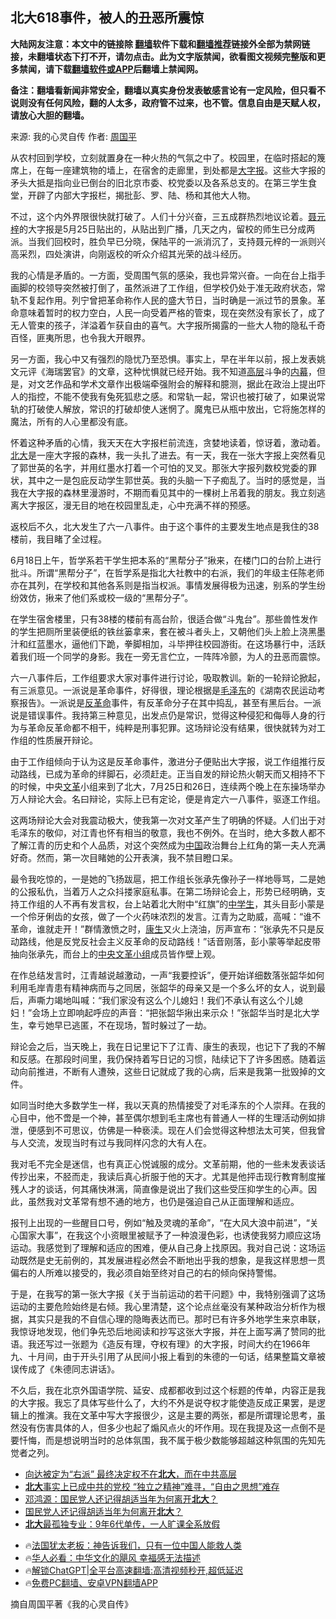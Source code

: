  <!-- 面包屑导航 --> <h2>北大618事件，被人的丑恶所震惊</h2> <p class="notice"><b>大陆网友注意：本文中的链接除 <a href="https://github.com/bannedbook/fanqiang" >翻墙</a>软件下载和<a href="https://github.com/killgcd/justmysocks/blob/master/README.md">翻墙推荐</a>链接外全部为禁网链接，未翻墙状态下打不开，请勿点击。此为文字版禁闻，欲看图文视频完整版和更多禁闻，请下载<a href="https://github.com/bannedbook/fanqiang">翻墙软件或APP</a>后翻墙上禁闻网。</p><p>备注：翻墙看新闻非常安全，翻墙以真实身份发表敏感言论有一定风险，但只看不说则没有任何风险，翻的人太多，政府管不过来，也不管。信息自由是天赋人权，请放心大胆的翻墙。</b></p>  <div class="entry"> <p>来源:&nbsp;我的心灵自传                            作者:&nbsp;<a href="https://www.bannedbook.org/bnews/tag/%E5%91%A8%E5%9B%BD%E5%B9%B3/" class="st_tag internal_tag" rel="tag" title="标签 周国平 下的日志">周国平</a>                           </p> <p>从农村回到学校，立刻就置身在一种火热的气氛之中了。校园里，在临时搭起的篾席上，在每一座建筑物的墙上，在宿舍的走廊里，到处都是<a href="https://www.bannedbook.org/bnews/tag/%E5%A4%A7%E5%AD%97%E6%8A%A5/" class="st_tag internal_tag" rel="tag" title="标签 大字报 下的日志">大字报</a>。这些大字报的矛头大抵是指向业已倒台的旧北京市委、校党委以及各系总支的。在第三学生食堂，开辟了内部大字报栏，揭批彭、罗、陆、杨和其他大人物。</p> <p>不过，这个内外界限很快就打破了。人们十分兴奋，三五成群热烈地议论着。<a href="https://www.bannedbook.org/bnews/tag/%e8%81%82%e5%85%83%e6%a2%93/" class="st_tag internal_tag" rel="tag" title="标签 聂元梓 下的日志">聂元梓</a>的大字报是5月25日贴出的，从贴出到广播，几天之内，留校的师生已分成两派。当我们回校时，胜负早已分晓，保陆平的一派消沉了，支持聂元梓的一派则兴高采烈，四处演讲，向刚返校的听众介绍其光荣的战斗经历。</p> <p>我的心情是矛盾的。一方面，受周围气氛的感染，我也异常兴奋。一向在台上指手画脚的校领导突然被打倒了，虽然派进了工作组，但学校仍处于准无政府状态，常轨不复起作用。列宁曾把革命称作人民的盛大节日，当时确是一派过节的景象。革命意味着暂时的权力空白，人民一向受着严格的管束，现在突然没有家长了，成了无人管束的孩子，洋溢着乍获自由的喜气。大字报所揭露的一些大人物的隐私千奇百怪，匪夷所思，也令我大开眼界。</p> <p>另一方面，我心中又有强烈的隐忧乃至恐惧。事实上，早在半年以前，报上发表姚文元评《海瑞罢官》的文章，这种忧惧就已经开始。我不知道<span class='wp_keywordlink_affiliate'><a href="https://www.bannedbook.org/bnews/ccpdope/" title="中共高层内幕" target="_blank">高层</a></span>斗争的<span class='wp_keywordlink_affiliate'><a href="https://www.bannedbook.org/bnews/ccpdope/" title="中共高层内幕" target="_blank">内幕</a></span>，但是，对文艺作品和学术文章作出极端牵强附会的解释和臆测，据此在政治上提出吓人的指控，不能不使我有兔死狐悲之感。和常轨一起，常识也被打破了，如果说常轨的打破使人解放，常识的打破却使人迷惘了。魔鬼已从瓶中放出，它将施怎样的魔法，所有的人心里都没有底。</p>  <p>怀着这种矛盾的心情，我天天在大字报栏前流连，贪婪地读着，惊讶着，激动着。<a href="https://www.bannedbook.org/bnews/tag/%E5%8C%97%E5%A4%A7/" class="st_tag internal_tag" rel="tag" title="标签 北大 下的日志">北大</a>是一座大字报的森林，我一头扎了进去。有一天，我在一张大字报上突然看见了郭世英的名字，并用红墨水打着一个可怕的叉叉。那张大字报列数校党委的罪状，其中之一是包庇反动学生郭世英。我的头脑一下子痴乱了。当时的感觉是，当我在大字报的森林里漫游时，不期而看见其中的一棵树上吊着我的朋友。我立刻逃离大字报区，漫无目的地在校园里乱走，心中充满不祥的预感。</p> <p>返校后不久，北大发生了六一八事件。由于这个事件的主要发生地点是我住的38楼前，我目睹了全过程。</p> <p>6月18日上午，哲学系若干学生把本系的“黑帮分子”揪来，在楼门口的台阶上进行批斗。所谓“黑帮分子”，在哲学系是指北大社教中的右派，我们的年级主任陈老师亦在其列，在学校和其他各系则是指当权派。事情发展得极为迅速，别系的学生纷纷效仿，揪来了他们系或校一级的“黑帮分子”。</p> <p>在学生宿舍楼里，只有38楼的楼前有高台阶，很适合做“斗鬼台”。那些兽性发作的学生把厕所里装便纸的铁丝篓拿来，套在被斗者头上，又朝他们头上脸上浇黑墨汁和红蓝墨水，逼他们下跪，拳脚相加，斗毕押往校园游街。在这场暴行中，活跃着我们班一个同学的身影。我在一旁无言伫立，一阵阵冷颤，为人的丑恶而震惊。</p> <p>六一八事件后，工作组要求大家对事件进行讨论，吸取教训。新的一轮辩论掀起，有三派意见。一派说是革命事件，好得很，理论根据是<a href="https://www.bannedbook.org/bnews/tag/%e6%af%9b%e6%b3%bd%e4%b8%9c/" class="st_tag internal_tag" rel="tag" title="标签 毛泽东 下的日志">毛泽东</a>的《湖南农民运动考察报告》。一派说是<a href="https://www.bannedbook.org/bnews/tag/%E5%8F%8D%E9%9D%A9%E5%91%BD/" class="st_tag internal_tag" rel="tag" title="标签 反革命 下的日志">反革命</a>事件，有反革命分子在其中捣乱，甚至有黑后台。一派说是错误事件。我持第三种意见，出发点仍是常识，觉得这种侵犯和侮辱人身的行为与革命反革命都不相干，纯粹是刑事犯罪。这场辩论没有结果，很快就转为对工作组的性质展开辩论。</p>  <p>由于工作组倾向于认为这是反革命事件，激进分子便贴出大字报，说工作组推行反动路线，已成为革命的绊脚石，必须赶走。正当自发的辩论热火朝天而又相持不下的时候，中央<a href="https://www.bannedbook.org/bnews/tag/%e6%96%87%e9%9d%a9/" class="st_tag internal_tag" rel="tag" title="标签 文革 下的日志">文革</a>小组来到了北大，7月25日和26日，连续两个晚上在东操场举办万人辩论大会。名曰辩论，实际上已有定论，便是肯定六一八事件，驱逐工作组。</p> <p>这两场辩论大会对我震动极大，使我第一次对文革产生了明确的怀疑。人们出于对毛泽东的敬仰，对江青也怀有相当的敬意，我也不例外。在当时，绝大多数人都不了解江青的历史和个人品质，对这个突然成为<span class='wp_keywordlink_affiliate'><a href="https://www.bannedbook.org/" title="中国" target="_blank">中国</a></span>政治舞台上红角的第一夫人充满好奇。然而，第一次目睹她的公开表演，我不禁目瞪口呆。</p> <p>最令我吃惊的，一是她的飞扬跋扈，把工作组长张承先像孙子一样地辱骂，二是她的公报私仇，当着万人之众抖搂家庭私事。在第二场辩论会上，形势已经明确，支持工作组的人不再有发言权，台上站着北大附中“红旗”的<a href="https://www.bannedbook.org/bnews/tag/%E4%B8%AD%E5%AD%A6%E7%94%9F/" class="st_tag internal_tag" rel="tag" title="标签 中学生 下的日志">中学生</a>，其头目彭小蒙是一个伶牙俐齿的女孩，做了一个火药味浓烈的发言。江青为之助威，高喊：“谁不革命，谁就走开！”群情激愤之时，<span class='wp_keywordlink'><a href="https://www.bannedbook.org/forum2/topic1148.html" title="纪实文学：康生评传" target="_blank">康生</a></span>又火上浇油，厉声宣布：“张承先不只是反动路线，他是反党反社会主义反革命的反动路线！”话音刚落，彭小蒙等举起皮带抽向张承先，而台上的<a href="https://www.bannedbook.org/bnews/tag/%e4%b8%ad%e5%a4%ae%e6%96%87%e9%9d%a9%e5%b0%8f%e7%bb%84/" class="st_tag internal_tag" rel="tag" title="标签 中央文革小组 下的日志">中央文革小组</a>成员皆作壁上观。</p> <p>在作总结发言时，江青越说越激动，一声“我要控诉”，便开始详细数落张韶华如何利用毛岸青患有精神病而与之同居，张韶华的母亲又是一个多么坏的女人，说到最后，声嘶力竭地叫喊：“我们家没有这么个儿媳妇！我们不承认有这么个儿媳妇！”会场上立即响起呼应的声音：“把张韶华揪出来示众！”张韶华当时是北大学生，幸亏她早已逃匿，不在现场，暂时躲过了一劫。</p> <p>辩论会之后，当天晚上，我在日记里记下了江青、康生的表现，也记下了我的不解和反感。在那段时间里，我仍保持着写日记的习惯，陆续记下了许多困惑。随着运动向前推进，不断有人遭殃，这些日记就成了我的心病，后来是我第一批毁掉的文件。</p>  <p>如同当时绝大多数学生一样，我以天真的热情接受了对毛泽东的个人崇拜。在我的心目中，他不啻是一个神，甚至偶尔想到毛主席也有普通人一样的生理活动例如排泄，便感到不可思议，仿佛是一种亵渎。现在人们会觉得这种想法太可笑，但我曾与人交流，发现当时有过与我同样闪念的大有人在。</p> <p>我对毛不完全是迷信，也有真正心悦诚服的成分。文革前期，他的一些未发表谈话传抄出来，不胫而走，我读后真心折服于他的天才。尤其是他抨击现行教育制度摧残人才的谈话，何其痛快淋漓，简直像是说出了我们这些受压抑学生的心声。因此，虽然我对文革常有想不通的地方，也仍是强迫自己从正面理解和适应。</p> <p>报刊上出现的一些醒目口号，例如“触及灵魂的革命”，“在大风大浪中前进”，“关心国家大事”，在我这个小资眼里被赋予了一种浪漫色彩，也诱使我努力顺应这场运动。我感觉到了理解和适应的困难，便从自己身上找原因。我对自己说：这场运动既然是史无前例的，其发展进程必然会不断地出乎我的想象，是我这样思想一贯偏右的人所难以接受的，我必须自始至终对自己的右的倾向保持警惕。</p> <p>于是，在我写的第一张大字报《关于当前运动的若干问题》中，我特别强调了这场运动的主要危险始终是右倾。我心里清楚，这个论点丝毫没有某种政治分析作为根据，其实只是我的不自信心理的隐晦表达而已。那时已有许多外地学生来京串联，我惊讶地发现，他们争先恐后地阅读和抄写这张大字报，并在上面写满了赞同的批语。我还写过一张题为《造反有理，夺权有理》的大字报，时间大约在1966年九、十月间，由于开头引用了从民间小报上看到的朱德的一句话，结果整篇文章被误传成了《朱德同志讲话》。</p> <p>不久后，我在北京外国语学院、延安、成都都收到过这个标题的传单，内容正是我的大字报。我忘了具体写些什么了，大约不外是说夺权才能使造反成正果罢，是逻辑上的推演。我在文革中写大字报很少，这是主要的两张，都是所谓理论思考，虽然没有伤害具体的人，但多少也起了煽风点火的坏作用。现在我提及这一点倒不是要忏悔，而是想说明当时的总体氛围，我不属于极少数能够超越这种氛围的先知先觉者之列。</p>  <!--<div id="taboola-mid-1"></div>--><ul class='op-related-articles' title='相关阅读'> <li><a href='https://www.bannedbook.org/bnews/sohnews/20240818/2075991.html' target='_blank'>向达被定为“右派” 最终决定权不在<b>北大</b>，而在中共高层</a></li> <li><a href='https://www.bannedbook.org/bnews/sohnews/20240815/2075000.html' target='_blank'><b>北大</b>事实上已成中共的党校 “独立之精神”难寻，“自由之思想”难存</a></li> <li><a href='https://www.bannedbook.org/bnews/comments/20240801/2069245.html' target='_blank'>邓鸿源：国民党人还记得胡适当年为何离开<b>北大</b>？</a></li> <li><a href='https://www.bannedbook.org/bnews/baitai/20240801/2069161.html' target='_blank'>国民党人还记得胡适当年为何离开<b>北大</b>？</a></li> <li><a href='https://www.bannedbook.org/bnews/cnnews/20240730/2068346.html' target='_blank'><b>北大</b>最孤独专业：9年6代单传，一人旷课全系放假</a></li> </ul> <ul class="texttj"> <li>🔥<a href="https://www.bannedbook.org/bnews/ssgc/20230219/1850782.html" target="_blank">法国犹太老板：神告诉我们，只有一位中国人能救人类</a></li> <li>🔥<a href="https://www.bannedbook.org/bnews/comments/20220220/1694796.html" target="_blank">华人必看：中华文化的飓风 幸福感无法描述</a></li> <li>🔥<a href="https://github.com/bannedbook/fanqiang/wiki/V2ray%E6%9C%BA%E5%9C%BA" target="_blank">解锁ChatGPT|全平台高速翻墙:高清视频秒开,超低延迟</a></li> <li>🔥<a href="https://github.com/bannedbook/fanqiang/wiki/%E7%A6%81%E9%97%BB%E7%BD%91%E5%AE%89%E5%8D%93%E7%BF%BB%E5%A2%99%E6%96%B0%E9%97%BBAPP" target="_blank">免费PC翻墙、安卓VPN翻墙APP</a></li> </ul><p>摘自周国平著《我的心灵自传》</p><a name='sharetosocial'></a> <div style="margin-bottom:5px;padding-bottom:5px;clear:both"> <div id="archive-pix-1" class="banner-ads"> <!-- AuctionX Display platform tag START --> <div id="27602x728x90x621x_ADSLOT1" clicktrack="%%CLICK_URL_ESC%%"></div>  <!-- AuctionX Display platform tag END --> </div> <div id="archive-pix-2" class="banner-ads"> <!-- AuctionX Display platform tag START --> <div id="27556x300x250x621x_ADSLOT1" clicktrack="%%CLICK_URL_ESC%%" style="margin:0 auto;text-align:center"></div>  <!-- AuctionX Display platform tag END --> </div> </div>  <div id="archive-pix-1" class="banner-ads"> <!-- AuctionX Display platform tag START --> <div id="27603x728x90x621x_ADSLOT1" clicktrack="%%CLICK_URL_ESC%%"></div>  <!-- AuctionX Display platform tag END --> </div> </div><!--END ENTRY--> 